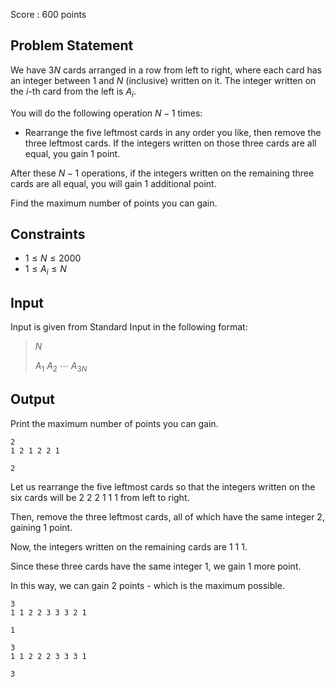 Score : $600$ points

## Problem Statement

We have $3N$ cards arranged in a row from left to right, where each card has an integer between $1$ and $N$ (inclusive) written on it. The integer written on the $i$-th card from the left is $A_i$.

You will do the following operation $N-1$ times:

- Rearrange the five leftmost cards in any order you like, then remove the three leftmost cards. If the integers written on those three cards are all equal, you gain $1$ point.

After these $N-1$ operations, if the integers written on the remaining three cards are all equal, you will gain $1$ additional point.

Find the maximum number of points you can gain.

## Constraints

- $1 \leq N \leq 2000$
- $1 \leq A_i \leq N$

## Input

Input is given from Standard Input in the following format:

> $N$
> 
> $A_1$ $A_2$ $\cdots$ $A_{3N}$

## Output

Print the maximum number of points you can gain.

```input1
2
1 2 1 2 2 1
```

```output1
2
```

Let us rearrange the five leftmost cards so that the integers written on the six cards will be $2\ 2\ 2\ 1\ 1\ 1$ from left to right.

Then, remove the three leftmost cards, all of which have the same integer $2$, gaining $1$ point.

Now, the integers written on the remaining cards are $1\ 1\ 1$.

Since these three cards have the same integer $1$, we gain $1$ more point.

In this way, we can gain $2$ points - which is the maximum possible.

```input2
3
1 1 2 2 3 3 3 2 1
```

```output2
1
```

```input3
3
1 1 2 2 2 3 3 3 1
```

```output3
3
```